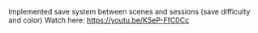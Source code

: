 Implemented save system between scenes and sessions (save difficulty and color)
Watch here: https://youtu.be/K5eP-FfC0Cc
